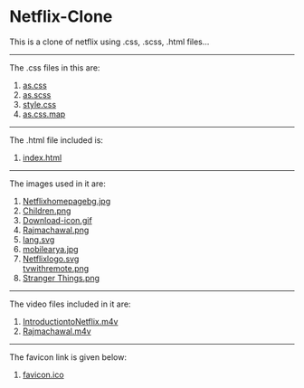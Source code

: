   <h1>Netflix-Clone</h1>
 This is a clone of netflix using .css, .scss, .html files...
 <br>
 <hr>
 The .css files in this are:
 <div>
 <ol>
   <li><a href="as.css">as.css</a></li>
   <li><a href="as.scss">as.scss</a></li>
   <li><a href="style.css">style.css</a></li>
   <li><a href="as.css.map">as.css.map</a></li>
 </ol>
 </div>
 <hr>
 The .html file included is:
 <ol>
   <li><a href="index.html">index.html</a></li>
 </ol>
 <hr>
 The images used in it are:
 <ol>
   <li><a href="assets/images/Netflixhomepagebg.jpg">Netflixhomepagebg.jpg</a></li>
   <li><a href="assets/images/children.png">Children.png</a></li>
   <li><a href="assets/images/download-icon.gif">Download-icon.gif</a></li>
   <li><a href="assets/images/rajmachawal.png">Rajmachawal.png</a></li>
   <li><a href="assets/images/lang.svg">lang.svg</a></li>
   <li><a href="assets/images/mobilearya.jpg">mobilearya.jpg</a></li>
   <li><a href="assets/images/netflixlogo.svg">Netflixlogo.svg</a></li>
   </li><a href="assets/images/tvwithremoteenjoy.png">tvwithremote.png</a></li>
   <li><a href="assets/images/strthing.png">Stranger Things.png</a></li>
 </ol>
  <hr>
  The video files included in it are:
  <ol>
    <li><a href="assets/Videos/enjoyurtv.m4v">IntroductiontoNetflix.m4v</a></li>
    <li><a href="assets/Videos/rajma-chawal.m4v">Rajmachawal.m4v</a></li>
  </ol>
  <hr>
  The favicon link is given below:
  <ol>
    <li><a href="favicon.ico">favicon.ico</a></li>
  </ol>